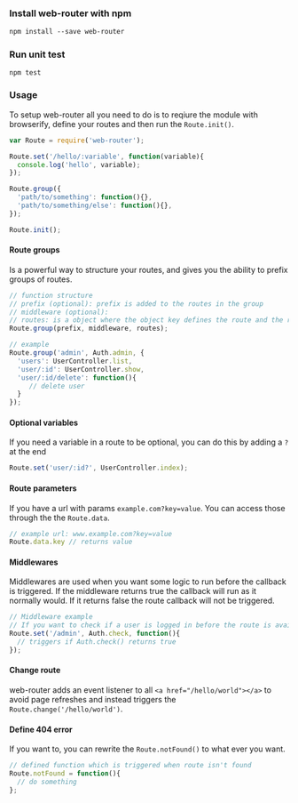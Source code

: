 ### Install web-router with npm
```txt
npm install --save web-router
```

### Run unit test
```
npm test
```

### Usage
To setup web-router all you need to do is to reqiure the module with browserify, define your routes and then run the `Route.init()`.
```js
var Route = require('web-router');

Route.set('/hello/:variable', function(variable){
  console.log('hello', variable);
});

Route.group({
  'path/to/something': function(){},
  'path/to/something/else': function(){},
});

Route.init();
```

#### Route groups
Is a powerful way to structure your routes, and gives you the ability to prefix groups of routes. 

```js
// function structure
// prefix (optional): prefix is added to the routes in the group
// middleware (optional): 
// routes: is a object where the object key defines the route and the related function is the callback 
Route.group(prefix, middleware, routes);

// example
Route.group('admin', Auth.admin, {
  'users': UserController.list,
  'user/:id': UserController.show,
  'user/:id/delete': function(){
     // delete user
  }
});
```

#### Optional variables
If you need a variable in a route to be optional, you can do this by adding a `?` at the end
```js
Route.set('user/:id?', UserController.index);
```

#### Route parameters
If you have a url with params `example.com?key=value`. You can access those through the the `Route.data`.
```js
// example url: www.example.com?key=value
Route.data.key // returns value
```

#### Middlewares
Middlewares are used when you want some logic to run before the callback is triggered. If the middleware returns true the callback will run as it normally would. If it returns false the route callback will not be triggered.
```js
// Middleware example
// If you want to check if a user is logged in before the route is available
Route.set('/admin', Auth.check, function(){
  // triggers if Auth.check() returns true
}); 
```


#### Change route
web-router adds an event listener to all `<a href="/hello/world"></a>` to avoid page refreshes and instead triggers the `Route.change('/hello/world')`. 


#### Define 404 error
If you want to, you can rewrite the `Route.notFound()` to what ever you want.
```js
// defined function which is triggered when route isn't found
Route.notFound = function(){
  // do something
};
```
